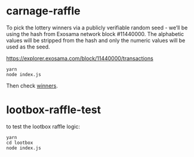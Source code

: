 # carnage-raffle

To pick the lottery winners via a publicly verifiable random seed - we’ll be using the hash from Exosama network block #11440000. The alphabetic values will be stripped from the hash and only the numeric values will be used as the seed.

https://explorer.exosama.com/block/11440000/transactions

```
yarn
node index.js
```

Then check [winners](./winners.json).

# lootbox-raffle-test

to test the lootbox raffle logic:

```
yarn
cd lootbox
node index.js

```
